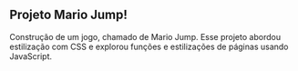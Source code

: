 ## Projeto Mario Jump!
Construção de um jogo, chamado de Mario Jump. Esse projeto abordou estilização com CSS e explorou funções e estilizações de páginas usando JavaScript.
